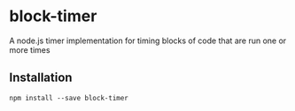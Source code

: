 block-timer
===========

A node.js timer implementation for timing blocks of code that are run one or more times

## Installation

```
npm install --save block-timer
```